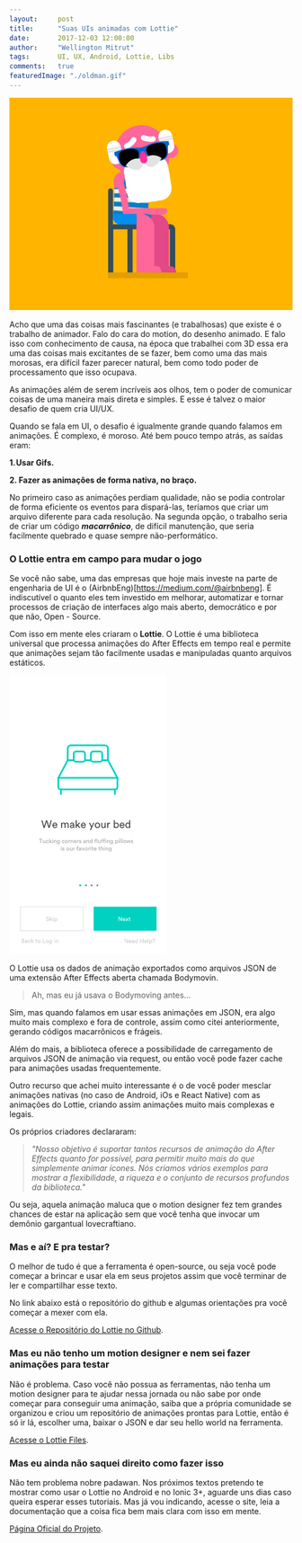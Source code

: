 ```yaml
---
layout:     post
title:      "Suas UIs animadas com Lottie"
date:       2017-12-03 12:00:00
author:     "Wellington Mitrut"
tags:       UI, UX, Android, Lottie, Libs
comments:   true
featuredImage: "./oldman.gif"
---
```


![Old man](./oldman.gif)

Acho que uma das coisas mais fascinantes (e trabalhosas) que existe é o trabalho de animador. Falo do cara do motion, do desenho animado. E falo isso com conhecimento de causa, na época que trabalhei com 3D essa era uma das coisas mais excitantes de se fazer, bem como uma das mais morosas, era difícil fazer parecer natural, bem como todo poder de processamento que isso ocupava.

As animações além de serem incríveis aos olhos, tem o poder de comunicar coisas de uma maneira mais direta e simples. E esse é talvez o maior desafio de quem cria UI/UX.

Quando se fala em UI, o desafio é igualmente grande quando falamos em animações. É complexo, é moroso. Até bem pouco tempo atrás, as saídas eram:

**1. Usar Gifs.**

**2. Fazer as animações de forma nativa, no braço.**

No primeiro caso as animações perdiam qualidade, não se podia controlar de forma eficiente os eventos para dispará-las, teríamos que criar um arquivo diferente para cada resolução. Na segunda opção, o trabalho seria de criar um código ***macarrônico***, de difícil manutenção, que seria facilmente quebrado e quase sempre não-performático.

### O Lottie entra em campo para mudar o jogo

Se você não sabe, uma das empresas que hoje mais investe na parte de engenharia de UI é o (AirbnbEng)[https://medium.com/@airbnbeng]. É indiscutível o quanto eles tem investido em melhorar, automatizar e tornar processos de criação de interfaces algo mais aberto, democrático e por que não, Open - Source.

Com isso em mente eles criaram o **Lottie**. O Lottie é uma biblioteca universal que processa animações do After Effects em tempo real e permite que animações sejam tão facilmente usadas e manipuladas quanto arquivos estáticos.

![Lottie](./lottie1.gif)

O Lottie usa os dados de animação exportados como arquivos JSON de uma extensão After Effects aberta chamada Bodymovin.

> Ah, mas eu já usava o Bodymoving antes…

Sim, mas quando falamos em usar essas animações em JSON, era algo muito mais complexo e fora de controle, assim como citei anteriormente, gerando códigos macarrônicos e frágeis.

Além do mais, a biblioteca oferece a possibilidade de carregamento de arquivos JSON de animação via request, ou então você pode fazer cache para animações usadas frequentemente.

Outro recurso que achei muito interessante é o de você poder mesclar animações nativas (no caso de Android, iOs e React Native) com as animações do Lottie, criando assim animações muito mais complexas e legais.

Os próprios criadores declararam:

> *"Nosso objetivo é suportar tantos recursos de animação do After Effects quanto for possível, para permitir muito mais do que simplemente animar ícones. Nós criamos vários exemplos para mostrar a flexibilidade, a riqueza e o conjunto de recursos profundos da biblioteca."*

Ou seja, aquela animação maluca que o motion designer fez tem grandes chances de estar na aplicação sem que você tenha que invocar um demônio gargantual lovecraftiano.

### Mas e aí? E pra testar?

O melhor de tudo é que a ferramenta é open-source, ou seja você pode começar a brincar e usar ela em seus projetos assim que você terminar de ler e compartilhar esse texto.

No link abaixo está o repositório do github e algumas orientações pra você começar a mexer com ela.

[Acesse o Repositório do Lottie no Github](https://github.com/airbnb/lottie).

### Mas eu não tenho um motion designer e nem sei fazer animações para testar

Não é problema. Caso você não possua as ferramentas, não tenha um motion designer para te ajudar nessa jornada ou não sabe por onde começar para conseguir uma animação, saiba que a própria comunidade se organizou e criou um repositório de animações prontas para Lottie, então é só ir lá, escolher uma, baixar o JSON e dar seu hello world na ferramenta.

[Acesse o Lottie Files](https://www.lottiefiles.com/).

### Mas eu ainda não saquei direito como fazer isso

Não tem problema nobre padawan. Nos próximos textos pretendo te mostrar como usar o Lottie no Android e no Ionic 3+, aguarde uns dias caso queira esperar esses tutoriais. Mas já vou indicando, acesse o site, leia a documentação que a coisa fica bem mais clara com isso em mente.

[Página Oficial do Projeto](https://airbnb.design/lottie/).